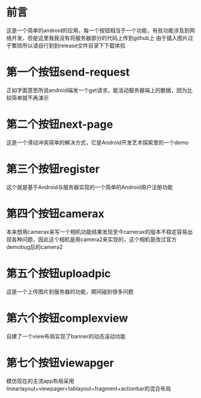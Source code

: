 # 前言
这是一个简单的android的应用，每一个按钮相当于一个功能，有些功能涉及到网络开发，但是这里我我没有将服务器部分的代码上传到github上
由于插入图片过于繁琐所以请自行到到release文件目录下下载体验
# 第一个按钮send-request
正如字面意思所说android端发一个get请求，能活动服务器端上的数据，因为比较简单就不再演示
# 第二个按钮next-page
这是一个滑动冲突简单的解决方式，它是Android开发艺术探索里的一个demo
# 第三个按钮register
这个就是基于Android与服务器实现的一个简单的Android用户注册功能
# 第四个按钮camerax
本来想用camerax来写一个相机功能结果发现至今camerax的版本不稳定容易出现各种问题，因此这个相机是用camera2来实现的，这个相机是改过官方demobug后的camera2
# 第五个按钮uploadpic
这是一个上传图片到服务器的功能，期间碰到很多问题
# 第六个按钮complexview
自建了一个view布局实现了banner的动态滚动功能
# 第七个按钮viewapger
模仿现在的主流app布局采用linearlayout+viewpager+tablayout+fragment+actionbar的混合布局



